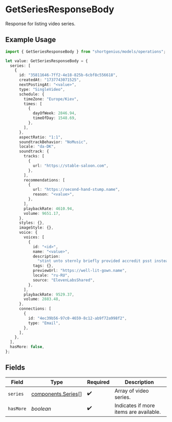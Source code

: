 # GetSeriesResponseBody

Response for listing video series.

## Example Usage

```typescript
import { GetSeriesResponseBody } from "shortgenius/models/operations";

let value: GetSeriesResponseBody = {
  series: [
    {
      id: "35811646-7ff2-4e18-825b-6cbf8c556618",
      createdAt: "1737743071525",
      nextPostingAt: "<value>",
      type: "SingleVideo",
      schedule: {
        timeZone: "Europe/Kiev",
        times: [
          {
            dayOfWeek: 2846.94,
            timeOfDay: 1548.69,
          },
        ],
      },
      aspectRatio: "1:1",
      soundtrackBehavior: "NoMusic",
      locale: "da-DK",
      soundtrack: {
        tracks: [
          {
            url: "https://stable-saloon.com",
          },
        ],
        recommendations: [
          {
            url: "https://second-hand-stump.name",
            reason: "<value>",
          },
        ],
        playbackRate: 4610.94,
        volume: 9651.17,
      },
      styles: {},
      imageStyle: {},
      voice: {
        voices: [
          {
            id: "<id>",
            name: "<value>",
            description:
              "stint unto sternly briefly provided accredit psst instead staid",
            tags: {},
            previewUrl: "https://well-lit-gown.name",
            locale: "ru-RU",
            source: "ElevenLabsShared",
          },
        ],
        playbackRate: 9529.37,
        volume: 2883.48,
      },
      connections: [
        {
          id: "4ec39b56-97c0-4659-8c12-ab9f72a998f2",
          type: "Email",
        },
      ],
    },
  ],
  hasMore: false,
};
```

## Fields

| Field                                                    | Type                                                     | Required                                                 | Description                                              |
| -------------------------------------------------------- | -------------------------------------------------------- | -------------------------------------------------------- | -------------------------------------------------------- |
| `series`                                                 | [components.Series](../../models/components/series.md)[] | :heavy_check_mark:                                       | Array of video series.                                   |
| `hasMore`                                                | *boolean*                                                | :heavy_check_mark:                                       | Indicates if more items are available.                   |